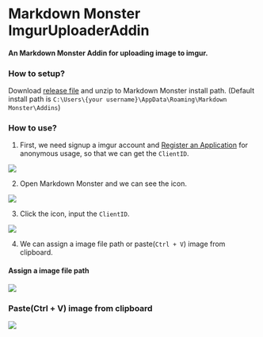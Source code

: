 # Markdown Monster ImgurUploaderAddin

#### An Markdown Monster Addin for uploading image to imgur.

### How to setup?

Download [release file](https://github.com/supershowwei/markdownmonster.imguruploaderaddin/releases) and unzip to Markdown Monster install path. (Default install path is `C:\Users\{your username}\AppData\Roaming\Markdown Monster\Addins`)

### How to use?

1. First, we need signup a imgur account and [Register an Application](https://api.imgur.com/oauth2/addclient) for anonymous usage, so that we can get the `ClientID`.

![](https://i.imgur.com/79GhFX0.png)

2. Open Markdown Monster and we can see the icon.

![](https://i.imgur.com/heDec84.png)

3. Click the icon, input the `ClientID`.

![](https://i.imgur.com/KhFs6BX.png)

4. We can assign a image file path or paste(`Ctrl + V`) image from clipboard.

#### Assign a image file path

![](https://i.imgur.com/qEF2Kt2.gif)

### Paste(Ctrl + V) image from clipboard

![](https://i.imgur.com/osE1JAg.gif)
